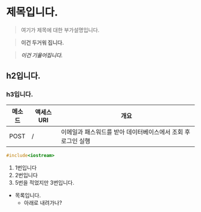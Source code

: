 # 제목입니다.
> 여기가 제목에 대한 부가설명입니다.

> **이건 두거워 집니다.**

> ***이건 기울어집니다.***
> 
## h2입니다.
### h3입니다.

|메소드|액세스URI|개요|
|-----|-----|-----|
|POST|/|이메일과 패스워드를 받아 데이터베이스에서 조회 후 로그인 실행|

```C++
#include<iostream>
```

1. 1번입니다
2. 2번입니다
5. 5번을 적었지만 3번입니다.


- 목록입니다.
  - 아래로 내려가나?   
